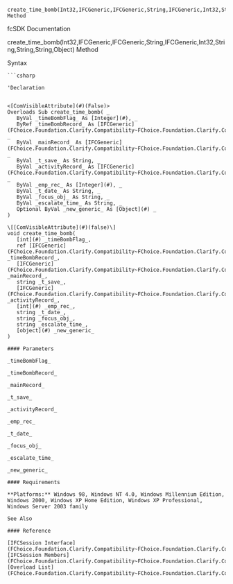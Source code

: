 ﻿     create_time_bomb(Int32,IFCGeneric,IFCGeneric,String,IFCGeneric,Int32,String,String,String,Object) Method                                                   

fcSDK Documentation

create_time_bomb(Int32,IFCGeneric,IFCGeneric,String,IFCGeneric,Int32,String,String,String,Object) Method

Syntax

```vbnet
```csharp

'Declaration
 

<[ComVisibleAttribute](#)(False)>
Overloads Sub create_time_bomb( _
   ByVal _timeBombFlag_ As [Integer](#), _
   ByRef _timeBombRecord_ As [IFCGeneric](FChoice.Foundation.Clarify.Compatibility~FChoice.Foundation.Clarify.Compatibility.IFCGeneric.md), _
   ByVal _mainRecord_ As [IFCGeneric](FChoice.Foundation.Clarify.Compatibility~FChoice.Foundation.Clarify.Compatibility.IFCGeneric.md), _
   ByVal _t_save_ As String, _
   ByVal _activityRecord_ As [IFCGeneric](FChoice.Foundation.Clarify.Compatibility~FChoice.Foundation.Clarify.Compatibility.IFCGeneric.md), _
   ByVal _emp_rec_ As [Integer](#), _
   ByVal _t_date_ As String, _
   ByVal _focus_obj_ As String, _
   ByVal _escalate_time_ As String, _
   Optional ByVal _new_generic_ As [Object](#) _
) 

\[[ComVisibleAttribute](#)(false)\]
void create_time_bomb( 
   [int](#) _timeBombFlag_,
   ref [IFCGeneric](FChoice.Foundation.Clarify.Compatibility~FChoice.Foundation.Clarify.Compatibility.IFCGeneric.md) _timeBombRecord_,
   [IFCGeneric](FChoice.Foundation.Clarify.Compatibility~FChoice.Foundation.Clarify.Compatibility.IFCGeneric.md) _mainRecord_,
   string _t_save_,
   [IFCGeneric](FChoice.Foundation.Clarify.Compatibility~FChoice.Foundation.Clarify.Compatibility.IFCGeneric.md) _activityRecord_,
   [int](#) _emp_rec_,
   string _t_date_,
   string _focus_obj_,
   string _escalate_time_,
   [object](#) _new_generic_
)

#### Parameters

_timeBombFlag_

_timeBombRecord_

_mainRecord_

_t_save_

_activityRecord_

_emp_rec_

_t_date_

_focus_obj_

_escalate_time_

_new_generic_

#### Requirements

**Platforms:** Windows 98, Windows NT 4.0, Windows Millennium Edition, Windows 2000, Windows XP Home Edition, Windows XP Professional, Windows Server 2003 family

See Also

#### Reference

[IFCSession Interface](FChoice.Foundation.Clarify.Compatibility~FChoice.Foundation.Clarify.Compatibility.IFCSession.md)  
[IFCSession Members](FChoice.Foundation.Clarify.Compatibility~FChoice.Foundation.Clarify.Compatibility.IFCSession_members.md)  
[Overload List](FChoice.Foundation.Clarify.Compatibility~FChoice.Foundation.Clarify.Compatibility.IFCSession~create_time_bomb.md)